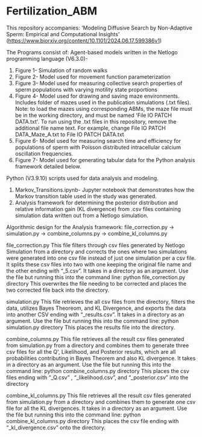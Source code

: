 # Fertilization_ABM
This repository accompanies: 'Modeling Diffusive Search by Non-Adaptive Sperm: Empirical and Computational Insights' (https://www.biorxiv.org/content/10.1101/2024.06.17.599386v1)

The Programs consist of: 
Agent-based models written in the Netlogo programming language (V6.3.0)-
1. Figure 1- Simulation of random walks
2. Figure 2- Model used for movement function parameterization
3. Figure 3- Model used for measuring collective search properties of sperm populations with varying motility state proportions
4. Figure 4- Model used for drawing and saving maze environments. Includes folder of mazes used in the publication simulations (.txt files). Note: to load the mazes using corresponding ABMs, the maze file must be in the working directory, and must be named 'File IO PATCH DATA.txt'. To run using the .txt files in this repository, remove the additional file name text. For example, change File IO PATCH DATA_Maze_A.txt to File IO PATCH DATA.txt
5. Figure 6- Model used for measuring search time and efficiency for populations of sperm with Poisson distributed intracellular calcium oscillation frequencies.
6. Figure 7- Model used for generating tabular data for the Python analysis framework detailed below. 

Python (V3.9.10) scripts used for data analysis and modeling.
1. Markov_Transitions.ipynb- Jupyter notebook that demonstrates how the Markov transition table used in the study was generated.
2. Analysis framework for determining the posterior distribution and relative information gain (KL divergence) from .csv files containing simulation data written out from a Netlogo simulation.

Algorithmic design for the Analysis framework: 
file_correction.py -> simulation.py -> combine_columns.py -> combine_kl_columns.py

file_correction.py
This file filters through csv files generated by Netlogo Simulation from a directory and corrects the ones where two simulations were generated into one csv file instead of just one simulation per a csv file. It splits these csv files into two with one keeping the original file name and the other ending with “_5.csv”.  It takes in a directory as an argument. Use the file but running this into the command line:
python file_correction.py directory
This overwrites the file needing to be corrected and places the two corrected file back into the directory.  

simulation.py
This file retrieves the all csv files from the directory, filters the data, utilizes Bayes Theoreom, and KL Divergence, and exports the data into another CSV ending with “_results.csv”. It takes in a directory as an argument. Use the file but running this into the command line:
python simulation.py directory
This places the results file into the directory. 

combine_columns.py
This file retrieves all the result csv files generated from simulation.py from a directory and combines them to generate three csv files for all the Q', Likelihood, and Posterior results, which are all probabilities contributing in Bayes Theorem and also KL divergence. It takes in a directory as an argument. Use the file but running this into the command line:
python combine_columns.py directory
This places the csv files ending with “_Q.csv” , “_likelihood.csv”, and “_posterior.csv” into the directory

combine_kl_columns.py
This file retrieves all the result csv files generated from simulation.py from a directory and combines them to generate one csv file for all the KL divergences. It takes in a directory as an argument. Use the file but running this into the command line:
python combine_kl_columns.py directory
This places the csv file ending with “_kl_divergence.csv” onto the directory.
  
